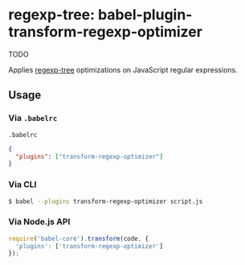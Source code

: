 # regexp-tree: babel-plugin-transform-regexp-optimizer

TODO

Applies [regexp-tree](https://www.npmjs.com/package/regexp-tree) optimizations on JavaScript regular expressions.

## Usage

### Via `.babelrc`

`.babelrc`

```json
{
  "plugins": ["transform-regexp-optimizer"]
}
```

### Via CLI

```sh
$ babel --plugins transform-regexp-optimizer script.js
```

### Via Node.js API

```js
require('babel-core').transform(code, {
  'plugins': ['transform-regexp-optimizer']
});
```